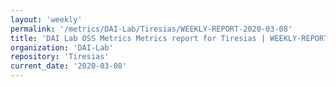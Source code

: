 ```yaml
---
layout: 'weekly'
permalink: '/metrics/DAI-Lab/Tiresias/WEEKLY-REPORT-2020-03-08'
title: 'DAI Lab OSS Metrics Metrics report for Tiresias | WEEKLY-REPORT-2020-03-08'
organization: 'DAI-Lab'
repository: 'Tiresias'
current_date: '2020-03-08'
---
```

